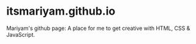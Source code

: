 # itsmariyam.github.io
Mariyam's github page: A place for me to get creative with HTML, CSS & JavaScript.
